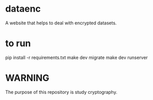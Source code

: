 # dataenc
A website that helps to deal with encrypted datasets.


# to run
pip install -r requirements.txt
make dev migrate
make dev runserver

# WARNING
The purpose of this repository is study cryptography.
